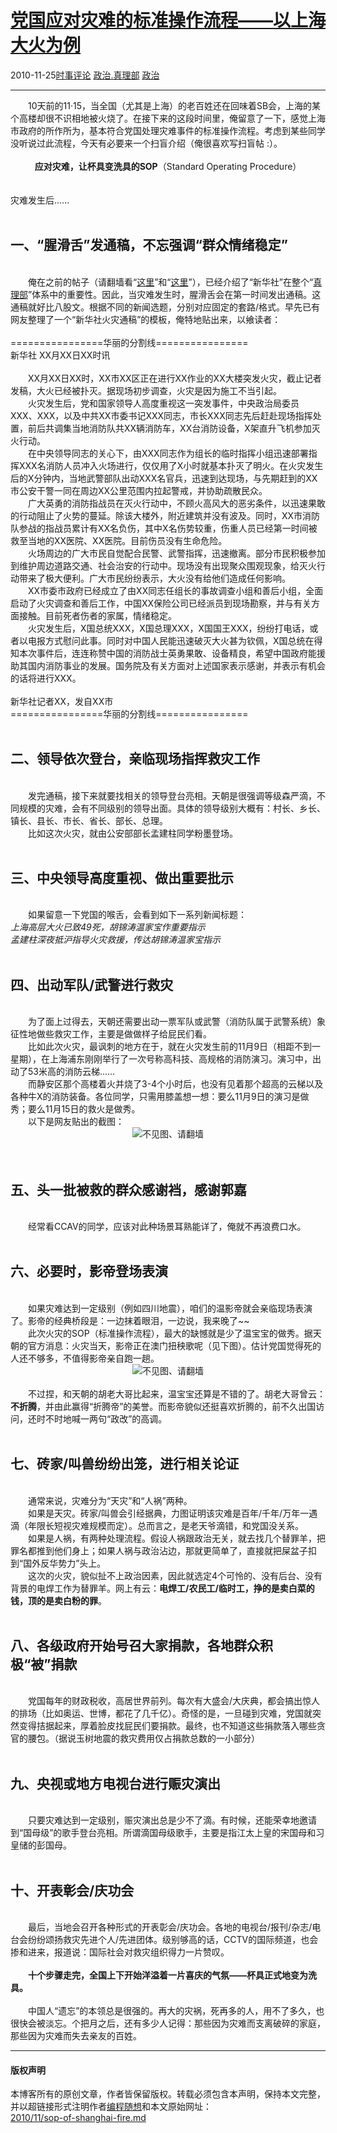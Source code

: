 <!DOCTYPE html>
<html xmlns="http://www.w3.org/1999/xhtml" xml:lang="zh-CN">
<head>
<meta http-equiv="Content-Type" content="text/html; charset=utf-8" />
<meta name="generator" content="Python script by program.think@gmail.com" />
<meta name="provider" content="program-think.blogspot.com" />
<link type="text/css" rel="stylesheet" href="../../css/program-think.css" />
<title>党国应对灾难的标准操作流程——以上海大火为例 - 编程随想的博客</title>
</head>
<body>
<div id="main" style="width:100%;">
<h1><a href="../../index.md" title="回到首页">党国应对灾难的标准操作流程——以上海大火为例</a></h1>
<div class="post-info"><span class="date-header">2010-11-25</span><a href="../../tags/E697B6E4BA8BE8AF84E8AEBA.md" class="tag">时事评论</a> <a href="../../tags/E694BFE6B2BB.E79C9FE79086E983A8.md" class="tag">政治.真理部</a> <a href="../../tags/E694BFE6B2BB.md" class="tag">政治</a> </div>
<hr>
<div class="post">
　　10天前的11·15，当全国（尤其是上海）的老百姓还在回味着SB会，上海的某个高楼却很不识相地被火烧了。在接下来的这段时间里，俺留意了一下，感觉上海市政府的所作所为，基本符合党国处理灾难事件的标准操作流程。考虑到某些同学没听说过此流程，今天有必要来一个扫盲介绍（俺很喜欢写扫盲帖 :）。<br /><br /><center><b>应对灾难，让杯具变洗具的SOP</b>（Standard Operating Procedure）</center><br /><br />灾难发生后......<br /><br /><h2>一、“腥滑舌”发通稿，不忘强调“群众情绪稳定”</h2><br />　　俺在之前的帖子（请翻墙看“<a href="../../2010/03/party-control-news-media.md" target="_blank">这里</a>”和“<a href="../../2009/07/party-pk-internet.md" target="_blank">这里</a>”），已经介绍了“新华社”在整个“<a href="http://zh.wikipedia.org/zh-cn/%E4%B8%AD%E5%85%B1%E4%B8%AD%E5%A4%AE%E5%AE%A3%E4%BC%A0%E9%83%A8" target="_blank" rel="nofollow">真理部</a>”体系中的重要性。因此，当灾难发生时，腥滑舌会在第一时间发出通稿。这通稿就好比八股文。根据不同的新闻选题，分别对应固定的套路/格式。早先已有网友整理了一个“新华社火灾通稿”的模板，俺特地贴出来，以飨读者：<br /><br />================华丽的分割线================<br />新华社 XX月XX日XX时讯<br /><br />　　XX月XX日XX时，XX市XX区正在进行XX作业的XX大楼突发火灾，截止记者发稿，大火已经被扑灭。据现场初步调查，火灾是因为施工不当引起。<br />　　火灾发生后，党和国家领导人高度重视这一突发事件，中央政治局委员XXX、XXX，以及中共XX市委书记XXX同志，市长XXX同志先后赶赴现场指挥处置，前后共调集当地消防队共XX辆消防车，XX台消防设备，X架直升飞机参加灭火行动。<br />　　在中央领导同志的关心下，由XXX同志作为组长的临时指挥小组迅速部署指挥XXX名消防人员冲入火场进行，仅仅用了X小时就基本扑灭了明火。在火灾发生后的X分钟内，当地武警部队出动XXX名官兵，迅速到达现场，与先期赶到的XX市公安干警一同在周边XX公里范围内拉起警戒，并协助疏散民众。<br />　　广大英勇的消防指战员在灭火行动中，不顾火高风大的恶劣条件，以迅速果敢的行动阻止了火势的蔓延。除该大楼外，附近建筑并没有波及。同时，XX市消防队参战的指战员累计有XX名负伤，其中X名伤势较重，伤重人员已经第一时间被救至当地的XX医院、XX医院。目前伤员没有生命危险。<br />　　火场周边的广大市民自觉配合民警、武警指挥，迅速撤离。部分市民积极参加到维护周边道路交通、社会治安的行动中。现场没有出现聚众围观现象，给灭火行动带来了极大便利。广大市民纷纷表示，大火没有给他们造成任何影响。<br />　　XX市委市政府已经成立了由XX同志任组长的事故调查小组和善后小组，全面启动了火灾调查和善后工作，中国XX保险公司已经派员到现场勘察，并与有关方面接触。目前死者伤者的家属，情绪稳定。<br />　　火灾发生后，X国总统XXX，X国总理XXX，X国国王XXX，纷纷打电话，或者以电报方式慰问此事。同时对中国人民能迅速破灭大火甚为钦佩，X国总统在得知本次事件后，连连称赞中国的消防战士英勇果敢、设备精良，希望中国政府能援助其国内消防事业的发展。国务院及有关方面对上述国家表示感谢，并表示有机会的话将进行XXX。<br /><br />新华社记者XX，发自XX市<br />================华丽的分割线================<br /><br /><h2>二、领导依次登台，亲临现场指挥救灾工作</h2><br />　　发完通稿，接下来就要找相关的领导登台亮相。天朝是很强调等级森严滴，不同规模的灾难，会有不同级别的领导出面。具体的领导级别大概有：村长、乡长、镇长、县长、市长、省长、部长、总理。<br />　　比如这次火灾，就由公安部部长孟建柱同学粉墨登场。<br /><br /><h2>三、中央领导高度重视、做出重要批示</h2><br />　　如果留意一下党国的喉舌，会看到如下一系列新闻标题：<br /><i>上海高层大火已致49死，胡锦涛温家宝作重要指示<br />孟建柱深夜抵沪指导火灾救援，传达胡锦涛温家宝指示</i><br /><br /><h2>四、出动军队/武警进行救灾</h2><br />　　为了面上过得去，天朝还需要出动一票军队或武警（消防队属于武警系统）象征性地做些救灾工作，主要是做做样子给屁民们看。<br />　　比如此次火灾，最讽刺的地方在于，就在火灾发生前的11月9日（相距不到一星期），在上海浦东刚刚举行了一次号称高科技、高规格的消防演习。演习中，出动了53米高的消防云梯......<br />　　而静安区那个高楼着火并烧了3-4个小时后，也没有见着那个超高的云梯以及各种牛X的消防装备。各位同学，只需用膝盖想一想：要么11月9日的演习是做秀；要么11月15日的救火是做秀。<br />　　以下是网友贴出的截图：<br /><center><img src="../../images/2010/11/OgAAAMLQ7mg9pIB7MY8-1CKMgbSAILI2ge7FIjewn2r6i5cA87SYDQHKveVFfqCoJXEkPXh2UKrcB7Ho2GfAv-f_FJIA15jOjFUaO45ZD-nUFazWNZFThQW-5ubl" alt="不见图、请翻墙" /></center><br /><br /><h2>五、头一批被救的群众感谢裆，感谢郭嘉</h2><br />　　经常看CCAV的同学，应该对此种场景耳熟能详了，俺就不再浪费口水。<br /><br /><h2>六、必要时，影帝登场表演</h2><br />　　如果灾难达到一定级别（例如四川地震），咱们的温影帝就会亲临现场表演了。影帝的经典桥段是：一边抹着眼泪，一边说，我来晚了~~<br />　　此次火灾的SOP（标准操作流程），最大的缺憾就是少了温宝宝的做秀。据天朝的官方消息：火灾当天，影帝正在澳门扭秧歌呢（见下图）。估计党国觉得死的人还不够多，不值得影帝亲自跑一趟。<br /><center><img src="../../images/2010/11/OgAAANLgxucel7KZjq8fl9-rZzC3iHN-vcv-3sKTcVlnJtfAgwvrWpv64SplDjQxhw77DvDjYcKHI57QsDBmQVlItjIA15jOjIaC0UVzCLqTZfHy8AOZ-weYMwQd" alt="不见图、请翻墙" ></center><br />　　不过捏，和天朝的胡老大哥比起来，温宝宝还算是不错的了。胡老大哥曾云：<b>不折腾</b>，并由此赢得“折腾帝”的美誉。而影帝貌似还挺喜欢折腾的，前不久出国访问，还时不时地喊一两句“政改”的高调。<br /><br /><h2>七、砖家/叫兽纷纷出笼，进行相关论证</h2><br />　　通常来说，灾难分为“天灾”和“人祸”两种。<br />　　如果是天灾。砖家/叫兽会引经据典，力图证明该灾难是百年/千年/万年一遇滴（年限长短视灾难规模而定）。总而言之，是老天爷滴错，和党国没关系。<br />　　如果是人祸，有两种处理流程。假设人祸跟政治无关，就去找几个替罪羊，把罪名都推到他们身上；如果人祸与政治沾边，那就更简单了，直接就把屎盆子扣到“国外反华势力”头上。<br />　　这次的火灾，貌似扯不上政治因素，因此就选定4个可怜的、没有后台、没有背景的电焊工作为替罪羊。网上有云：<b>电焊工/农民工/临时工，挣的是卖白菜的钱，顶的是卖白粉的罪</b>。<br /><br /><h2>八、各级政府开始号召大家捐款，各地群众积极“被”捐款</h2><br />　　党国每年的财政税收，高居世界前列。每次有大盛会/大庆典，都会搞出惊人的排场（比如奥运、世博，都花了几千亿）。奇怪的是，一旦碰到灾难，党国就突然变得拮据起来，厚着脸皮找屁民们要捐款。最终，也不知道这些捐款落入哪些贪官的腰包。（据说玉树地震的救灾费用仅占捐款总数的一小部分）<br /><br /><h2>九、央视或地方电视台进行赈灾演出</h2><br />　　只要灾难达到一定级别，赈灾演出总是少不了滴。有时候，还能荣幸地邀请到“国母级”的歌手登台亮相。所谓滴国母级歌手，主要是指江太上皇的宋国母和习皇储的彭国母。<br /><br /><h2>十、开表彰会/庆功会</h2><br />　　最后，当地会召开各种形式的开表彰会/庆功会。各地的电视台/报刊/杂志/电台会纷纷颂扬救灾先进个人/先进团体。级别够高的话，CCTV的国际频道，也会掺和进来，报道说：国际社会对救灾组织得力一片赞叹。<br /><br />　　<b>十个步骤走完，全国上下开始洋溢着一片喜庆的气氛——杯具正式地变为洗具。</b><br /><br />　　中国人“遗忘”的本领总是很强的。再大的灾祸，死再多的人，用不了多久，也很快会被淡忘。个把月之后，还有多少人记得：那些因为灾难而支离破碎的家庭，那些因为灾难而失去亲友的百姓。<div class="blogger-post-footer">
</div>
<hr>
<div class="copyright">
<h4>版权声明</h4>
本博客所有的原创文章，作者皆保留版权。转载必须包含本声明，保持本文完整，并以超链接形式注明作者<a href="mailto:program.think@gmail.com">编程随想</a>和本文原始网址：<br>
<a href="2010/11/sop-of-shanghai-fire.md">2010/11/sop-of-shanghai-fire.md</a>
</div>
</div>
</body>
</html>
